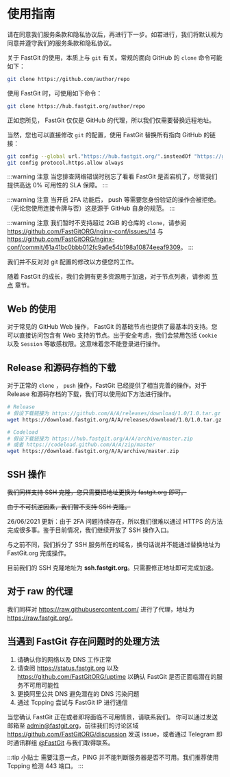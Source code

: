 # 使用指南

请在同意我们服务条款和隐私协议后，再进行下一步。如若进行，我们将默认视为同意并遵守我们的服务条款和隐私协议。

关于 FastGit 的使用，本质上与 `git` 有关。常规的面向 GitHub 的 `clone` 命令可能如下：

```bash
git clone https://github.com/author/repo
```

使用 FastGit 时，可使用如下命令：

```bash
git clone https://hub.fastgit.org/author/repo
```

正如您所见， FastGit 仅仅是 GitHub 的代理，所以我们仅需要替换远程地址。

当然，您也可以直接修改 `git` 的配置，使用 FastGit 替换所有指向 GitHub 的链接：

```bash
git config --global url."https://hub.fastgit.org/".insteadOf "https://github.com/"
git config protocol.https.allow always
```

:::warning 注意
当您排查网络错误时别忘了看看 FastGit 是否宕机了，尽管我们提供高达 0% 可用性的 SLA 保障。
:::

:::warning 注意
当开启 2FA 功能后， push 等需要您身份验证的操作会被拒绝。（无论您使用连接令牌与否）这是源于 GitHub 自身的规范。
:::

:::warning 注意
我们暂时不支持超过 2GiB 的仓库的 `clone`，请参阅 <https://github.com/FastGitORG/nginx-conf/issues/14> 与 <https://github.com/FastGitORG/nginx-conf/commit/61a41bc0bbb012fc9a6e54b198a10874eeaf9309>。
:::

我们并不反对对 git 配置的修改以方便您的工作。

随着 FastGit 的成长，我们会拥有更多资源用于加速，对于节点列表，请参阅 [节点](../zh-cn/node.html) 章节。

## Web 的使用

对于常见的 GitHub Web 操作， FastGit 的基础节点也提供了最基本的支持。您可以直接访问包含有 Web 支持的节点。出于安全考虑，我们会禁用包括 `Cookie` 以及 `Session` 等敏感权限。这意味着您不能登录进行操作。

## Release 和源码存档的下载

对于正常的 `clone` ， `push` 操作，FastGit 已经提供了相当完善的操作。对于 Release 和源码存档的下载，我们可以使用如下方法进行操作。

```bash
# Release
# 假设下载链接为 https://github.com/A/A/releases/download/1.0/1.0.tar.gz
wget https://download.fastgit.org/A/A/releases/download/1.0/1.0.tar.gz

# Codeload
# 假设下载链接为 https://hub.fastgit.org/A/A/archive/master.zip
# 或者 https://codeload.github.com/A/A/zip/master
wget https://download.fastgit.org/A/A/archive/master.zip
```

## SSH 操作

~~我们同样支持 SSH 克隆，您只需要把地址更换为 fastgit.org 即可。~~

~~由于不可抗逆因素，我们暂不支持 SSH 克隆。~~

26/06/2021 更新：由于 2FA 问题持续存在，所以我们很难以通过 HTTPS 的方法完成很多事。鉴于目前情况，我们继续开放了 SSH 操作入口。

与之前不同，我们拆分了 SSH 服务所在的域名，换句话说并不能通过替换地址为 FastGit.org 完成操作。

目前我们的 SSH 克隆地址为 **ssh.fastgit.org**。只需要修正地址即可完成加速。

## 对于 raw 的代理

我们同样对 <https://raw.githubusercontent.com/> 进行了代理，地址为 <https://raw.fastgit.org/>。

## 当遇到 FastGit 存在问题时的处理方法

1. 请确认你的网络以及 DNS 工作正常
2. 请查阅 <https://status.fastgit.org> 以及 <https://github.com/FastGitORG/uptime> 以确认 FastGit 是否正面临潜在的服务不可用可能性
3. 更换阿里公共 DNS 避免潜在的 DNS 污染问题
4. 通过 Tcpping 尝试与 FastGit IP 进行通信

当您确认 FastGit 正在或者即将面临不可用情景，请联系我们。
你可以通过发送邮箱至 [admin@fastgit.org](mailto:admin@fastgit.org)，前往我们的讨论区域 <https://github.com/FastGitORG/discussion> 发送 issue，或者通过 Telegram 即时通讯群组 [@FastGit](https://t.me/fastgit) 与我们取得联系。

:::tip 小贴士
需要注意一点，PING 并不能判断服务器是否不可用。我们推荐使用 Tcpping 检测 443 端口。
:::
